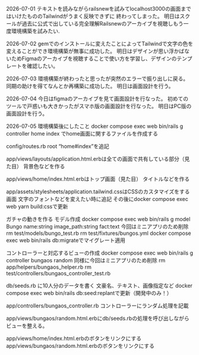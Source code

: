 2026-07-01
テキストを読みながらrailsnewを試みてlocalhost3000の画面まではいけたもののTailwindがうまく反映できずに
終わってしまった。
明日はスクールが過去に公式で出している完全理解Railsnewのアーカイブを視聴しもう一度環境構築を試みたい.

2026-07-02
gemでのインストールに変えたことによってTailwindで文字の色を変えることができ環境構築が無事に成功した。
明日はデザインが思い浮かばないためFigmaのアーカイブを視聴することで使い方を学習し、デザインのテンプレートを確認したい。

2026-07-03
環境構築が終わったと思ったが突然のエラーで振り出しに戻る。同期の助けを得てなんとか再構築に成功した。
明日は画面設計を行う。

2026-07-04
今日はfigmaのアーカイブを見て画面設計を行なった。
初めてのツールで戸惑いも大きかったがスマホ版の画面設計を行なった。
明日はPC版の画面設計を行う。

2026-07-05
環境構築後にしたこと
docker compose exec web bin/rails g controller home index
でhome画面に関するファイルを作成する

config/routes.rb
root “home#index”を追記

app/views/layouts/application.html.erbは全ての画面で共有している部分（見た目）
背景色などを作る

app/views/home/index.html.erbはトップ画面（見た目）
タイトルなどを作る

app/assets/stylesheets/application.tailwind.cssはCSSのカスタマイズをする画面
文字のフォントなどを変えたい時に追記
その後にdocker compose exec web yarn build:cssで更新

ガチャの動きを作る
モデル作成
docker compose exec web bin/rails g model Bungo name:string image_path:string fact:text
今回はミニアプリのため削除
rm test/models/bungo_test.rb 
rm test/fixtures/bungos.yml
docker compose exec web bin/rails db:migrateでマイグレート適用

コントローラーと対応するビューの作成
docker compose exec web bin/rails g controller bungaos random
同様に今回はミニアプリのため削除
rm app/helpers/bungaos_helper.rb
rm test/controllers/bungaos_controller_test.rb

db/seeds.rb に10人分のデータを書く
文豪名、テキスト、画像指定など
docker compose exec web bin/rails db:seed:replantで更新（開発中のみ！）

app/controllers/bungaos_controller.rb
コントローラーにランダム処理を記載

app/views/bungaos/random.html.erbにdb/seeds.rbの処理を呼び出しながらビューを整える。

app/views/home/index.html.erbのボタンをリンクにする
app/views/bungaos/random.html.erbのボタンをリンクにする
